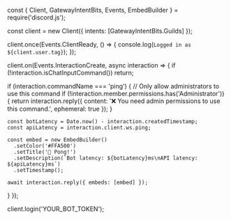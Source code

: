 const { Client, GatewayIntentBits, Events, EmbedBuilder } = require('discord.js');

const client = new Client({ intents: [GatewayIntentBits.Guilds] });

client.once(Events.ClientReady, () => {
  console.log(`Logged in as ${client.user.tag}`);
});

client.on(Events.InteractionCreate, async interaction => {
  if (!interaction.isChatInputCommand()) return;

  if (interaction.commandName === 'ping') {
    // Only allow administrators to use this command
    if (!interaction.member.permissions.has('Administrator')) {
      return interaction.reply({ content: '❌ You need admin permissions to use this command.', ephemeral: true });
    }

    const botLatency = Date.now() - interaction.createdTimestamp;
    const apiLatency = interaction.client.ws.ping;

    const embed = new EmbedBuilder()
      .setColor('#FFA500')
      .setTitle('🏓 Pong!')
      .setDescription(`Bot latency: ${botLatency}ms\nAPI latency: ${apiLatency}ms`)
      .setTimestamp();

    await interaction.reply({ embeds: [embed] });
  }
});

client.login('YOUR_BOT_TOKEN');

